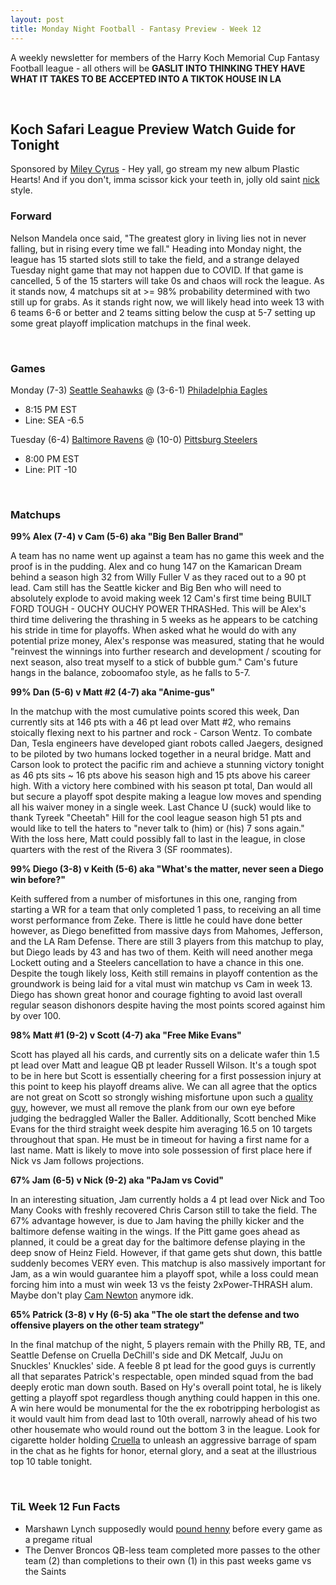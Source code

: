 ```yaml
---
layout: post
title: Monday Night Football - Fantasy Preview - Week 12
---
```


A weekly newsletter for members of the Harry Koch Memorial Cup Fantasy Football league - all others will be **GASLIT INTO THINKING THEY HAVE WHAT IT TAKES TO BE ACCEPTED INTO A TIKTOK HOUSE IN LA**

<br/>

## Koch Safari League Preview Watch Guide for Tonight

Sponsored by [Miley Cyrus](https://i.pinimg.com/564x/f7/27/f8/f727f8a4b26173013fc283d356501e84.jpg) - Hey yall, go stream my new album Plastic Hearts! And if you don't, imma scissor kick your teeth in, jolly old saint [nick](https://lh3.googleusercontent.com/58CFO2ITfrxsgmkXNa9rIW7xPigkIDxaHJ4v7GWZc3hks0LObF2gp7TvMwqY7dmIjBJe1B5EljAbZiaXVI-8x0LCExziDmSmuzsv4bPKYH5sJ-4hLY5i0Z3xRHmbHQ6vnZM4nbeiIxyh-oxJQfrAlw25CTjYvojPapacKIrvrbgdaY7ZMLSzUExS8keOaGKPp5EYjGLVzYO3kYuZ2wAXqpDbrCgygmvdaxf5eXoIERr7PBNyeKUvO91gpgutRy7P_ghYRnEdwHbXB8W7rhPQzzoIOJ9RbEaId-tx3wpKCnyrqE_pFiZvL3UFCL_ePeiBoINwEbDHvROnjwkIma-LTI5JWbMfal8DcbsZLcU2Bhh8f9L8mKvP8qYZDfWRHyrrJZJ8M2IUU0yT-0f55ahgGG-VGR2xMgj-WuO2r5L72AC9VWjYSvp8cwuTQFx47GEd8JojgEVD6b3gs2Az2qMY5rFGbAONhEaC8ifHdLr0NLBMUQKNSD2hjPloDNuerWQEe_N4j9G_TDLa-OJUa5iCpe6JPrZbviw3Kb-2qDjwjAPvc4Aw1EXwHg5E_BPSaz-IGivN-_MqnhL-jfB_8AqtKciIfvr4JYXPUIu3daEnhXo8aKaWa_mw_Z_4ATLliKmUllAJ9beb12doK73Dv1FZ6dr0J80Bk6DQoCTHAt7R6oQ49ZOZyAvrbk6dEUqF=w1219-h1532-no?authuser=0) style.

### Forward

Nelson Mandela once said, "The greatest glory in living lies not in never falling, but in rising every time we fall."  Heading into Monday night, the league has 15 started slots still to take the field, and a strange delayed Tuesday night game that may not happen due to COVID. If that game is cancelled, 5 of the 15 starters will take 0s and chaos will rock the league. As it stands now, 4 matchups sit at >= 98% probability determined with two still up for grabs. As it stands right now, we will likely head into week 13 with 6 teams 6-6 or better and 2 teams sitting below the cusp at 5-7 setting up some great playoff implication matchups in the final week. 

<br/>

### Games
Monday
(7-3) [Seattle Seahawks](https://pbs.twimg.com/media/DRmqNKVVQAgeJHq.jpg) @ (3-6-1) [Philadelphia Eagles](https://i.pinimg.com/originals/aa/00/e6/aa00e6a417979ed6c0ae8ba51e70025c.gif)
* 8:15 PM EST
* Line: SEA -6.5

Tuesday
(6-4) [Baltimore Ravens](https://www.gannett-cdn.com/presto/2020/11/27/NTEG/38dfba5c-fdaa-4347-9c3d-6f71f8ffe545-AP20317629764258.jpg?width=660&height=741&fit=crop&format=pjpg&auto=webp) @ (10-0) [Pittsburg Steelers](https://liber.post-gazette.com/images3/20051212lf_fbn_sno_scoreboardPJ_450.jpg)
* 8:00 PM EST
* Line: PIT -10

<br/>

### Matchups
**99% Alex (7-4) v Cam (5-6) aka "Big Ben Baller Brand"**

A team has no name went up against a team has no game this week and the proof is in the pudding. Alex and co hung 147 on the Kamarican Dream behind a season high 32 from Willy Fuller V as they raced out to a 90 pt lead. Cam still has the Seattle kicker and Big Ben who will need to absolutely explode to avoid making week 12 Cam's first time being BUILT FORD TOUGH - OUCHY OUCHY POWER THRASHed. This will be Alex's third time delivering the thrashing in 5 weeks as he appears to be catching his stride in time for playoffs. When asked what he would do with any potential prize money, Alex's response was measured, stating that he would "reinvest the winnings into further research and development / scouting for next season, also treat myself to a stick of bubble gum." Cam's future hangs in the balance, zoboomafoo style, as he falls to 5-7.

**99% Dan (5-6) v Matt #2 (4-7) aka "Anime-gus"**

In the matchup with the most cumulative points scored this week, Dan currently sits at 146 pts with a 46 pt lead over Matt #2, who remains stoically flexing next to his partner and rock - Carson Wentz. To combate Dan, Tesla engineers have developed giant robots called Jaegers, designed to be piloted by two humans locked together in a neural bridge. Matt and Carson look to protect the pacific rim and achieve a stunning victory tonight as 46 pts sits ~ 16 pts above his season high and 15 pts above his career high. With a victory here combined with his season pt total, Dan would all but secure a playoff spot despite making a league low moves and spending all his waiver money in a single week. Last Chance U (suck) would like to thank Tyreek "Cheetah" Hill for the cool league season high 51 pts and would like to tell the haters to "never talk to (him) or (his) 7 sons again." With the loss here, Matt could possibly fall to last in the league, in close quarters with the rest of the Rivera 3 (SF roommates).

**99% Diego (3-8) v Keith (5-6) aka "What's the matter, never seen a Diego win before?"**

Keith suffered from a number of misfortunes in this one, ranging from starting a WR for a team that only completed 1 pass, to receiving an all time worst performance from Zeke. There is little he could have done better however, as Diego benefitted from massive days from Mahomes, Jefferson, and the LA Ram Defense. There are still 3 players from this matchup to play, but Diego leads by 43 and has two of them. Keith will need another mega Lockett outing and a Steelers cancellation to have a chance in this one. Despite the tough likely loss, Keith still remains in playoff contention as the groundwork is being laid for a vital must win matchup vs Cam in week 13. Diego has shown great honor and courage fighting to avoid last overall regular season dishonors despite having the most points scored against him by over 100. 

**98% Matt #1 (9-2) v Scott (4-7) aka "Free Mike Evans"**

Scott  has played all his cards, and currently sits on a delicate wafer thin 1.5 pt lead over Matt and league QB pt leader Russell Wilson. It's a tough spot to be in here but Scott is essentially  cheering for a first possession injury at this point to keep his playoff dreams alive. We can all agree that the optics are not great on Scott so strongly wishing misfortune upon such a [quality guy](https://www.looktothestars.org/celebrity/russell-wilson#:~:text=Russell%20Wilson%20Charity%20Work%2C%20Events%20and%20Causes&text=Autism%20Speaks,Free%20The%20Children), however, we must all remove the plank from our own eye before judging the bedraggled Waller the Baller. Additionally, Scott benched Mike Evans for the third straight week despite him averaging 16.5 on 10 targets throughout that span. He must be in timeout for having a first name for a last name. Matt is likely to move into sole possession of first place here if Nick vs Jam follows projections. 

**67% Jam (6-5) v Nick (9-2) aka "PaJam vs Covid"**

In an interesting situation, Jam currently holds a 4 pt lead over Nick and Too Many Cooks with freshly recovered Chris Carson still to take the field. The 67% advantage however, is due to Jam having the philly kicker and the baltimore defense waiting in the wings. If the Pitt game goes ahead as planned, it could be a great day for the baltimore defense playing in the deep snow of Heinz Field. However, if that game gets shut down, this battle suddenly becomes VERY even. This matchup is also massively important for Jam, as a win would guarantee him a playoff spot, while a loss could mean forcing him into a must win week 13 vs the feisty 2xPower-THRASH alum. Maybe don't play [Cam Newton](https://www.cbssports.com/images/blogs/cam-face-630x263-giants.jpg) anymore idk. 

**65% Patrick (3-8) v Hy (6-5) aka "The ole start the defense and two offensive players on the other team strategy"**

In the final matchup of the night, 5 players remain with the Philly RB, TE, and Seattle Defense on Cruella DeChill's side and DK Metcalf, JuJu on Snuckles' Knuckles' side. A feeble 8 pt lead for the good guys is currently all that separates Patrick's respectable, open minded squad from the bad deeply erotic man down south. Based on Hy's overall point total, he is likely getting a playoff spot regardless though anything could happen in this one. A win here would be monumental for the the ex robotripping herbologist as it would vault him from dead last to 10th overall, narrowly ahead of his two other housemate who would round out the bottom 3 in the league. Look for cigarette holder holding [Cruella](https://static.wikia.nocookie.net/disney/images/9/92/Profile_-_Cruella.png/revision/latest?cb=20190312122644) to unleash an aggressive barrage of spam in the chat as he fights for honor, eternal glory, and a seat at the illustrious top 10 table tonight.

<br/>

### TiL Week 12 Fun Facts
- Marshawn Lynch supposedly would [pound henny](https://twitter.com/espn/status/1333088328586059780?s=21) before every game as a pregame ritual
- The Denver Broncos QB-less team completed more passes to the other team (2) than completions to their own (1) in this past weeks game vs the Saints
